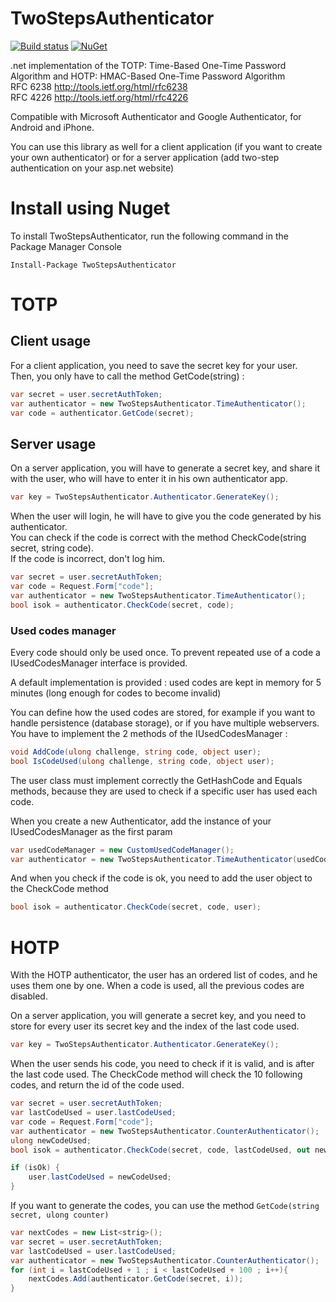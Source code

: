 TwoStepsAuthenticator
=====================

[![Build status](https://dev.azure.com/glacasa/GithubBuilds/_apis/build/status/TwoStepsAuthenticator-CI)](https://dev.azure.com/glacasa/GithubBuilds/_build/latest?definitionId=66)
[![NuGet](https://img.shields.io/nuget/v/TwoStepsAuthenticator.svg)](https://github.com/glacasa/TwoStepsAuthenticator)

.net implementation of the TOTP: Time-Based One-Time Password Algorithm and HOTP: HMAC-Based One-Time Password Algorithm<br/>
RFC 6238 http://tools.ietf.org/html/rfc6238<br>
RFC 4226 http://tools.ietf.org/html/rfc4226

Compatible with Microsoft Authenticator and Google Authenticator, for Android and iPhone.

You can use this library as well for a client application (if you want to create your own authenticator) or for a server application (add two-step authentication on your asp.net website)


# Install using Nuget

To install TwoStepsAuthenticator, run the following command in the Package Manager Console

    Install-Package TwoStepsAuthenticator

# TOTP

## Client usage

For a client application, you need to save the secret key for your user. <br/>
Then, you only have to call the method GetCode(string) :

```c#
var secret = user.secretAuthToken;
var authenticator = new TwoStepsAuthenticator.TimeAuthenticator();
var code = authenticator.GetCode(secret);
```

## Server usage

On a server application, you will have to generate a secret key, and share it with the user, who will have to enter it in his own authenticator app.

```c#
var key = TwoStepsAuthenticator.Authenticator.GenerateKey();
```

When the user will login, he will have to give you the code generated by his authenticator.<br/>
You can check if the code is correct with the method CheckCode(string secret, string code).<br/>
If the code is incorrect, don't log him.

```c#
var secret = user.secretAuthToken;
var code = Request.Form["code"];
var authenticator = new TwoStepsAuthenticator.TimeAuthenticator();
bool isok = authenticator.CheckCode(secret, code);
```

### Used codes manager

Every code should only be used once. To prevent repeated use of a code a IUsedCodesManager interface is provided.<br>

A default implementation is provided : used codes are kept in memory for 5 minutes (long enough for codes to become invalid)

You can define how the used codes are stored, for example if you want to handle persistence (database storage), or if you have multiple webservers.<br/>
You have to implement the 2 methods of the IUsedCodesManager :

```c#
void AddCode(ulong challenge, string code, object user);
bool IsCodeUsed(ulong challenge, string code, object user);
```

The user class must implement correctly the GetHashCode and Equals methods, because they are used to check if a specific user has used each code.

When you create a new Authenticator, add the instance of your IUsedCodesManager as the first param

```c#
var usedCodeManager = new CustomUsedCodeManager();
var authenticator = new TwoStepsAuthenticator.TimeAuthenticator(usedCodeManager);
```

And when you check if the code is ok, you need to add the user object to the CheckCode method

```c#
bool isok = authenticator.CheckCode(secret, code, user);
```

# HOTP

With the HOTP authenticator, the user has an ordered list of codes, and he uses them one by one. When a code is used, all the previous codes are disabled.

On a server application, you will generate a secret key, and you need to store for every user its secret key and the index of the last code used.

```c#
var key = TwoStepsAuthenticator.Authenticator.GenerateKey();
```

When the user sends his code, you need to check if it is valid, and is after the last code used. The CheckCode method will check the 10 following codes, and return the id of the code used.

```c#
var secret = user.secretAuthToken;
var lastCodeUsed = user.lastCodeUsed;
var code = Request.Form["code"];
var authenticator = new TwoStepsAuthenticator.CounterAuthenticator();
ulong newCodeUsed;
bool isok = authenticator.CheckCode(secret, code, lastCodeUsed, out newCodeUsed);

if (isOk) {
    user.lastCodeUsed = newCodeUsed;
}
```

If you want to generate the codes, you can use the method `GetCode(string secret, ulong counter)`

```c#
var nextCodes = new List<strig>();
var secret = user.secretAuthToken;
var lastCodeUsed = user.lastCodeUsed;
var authenticator = new TwoStepsAuthenticator.CounterAuthenticator();
for (int i = lastCodeUsed + 1 ; i < lastCodeUsed + 100 ; i++){
    nextCodes.Add(authenticator.GetCode(secret, i));
}
```
